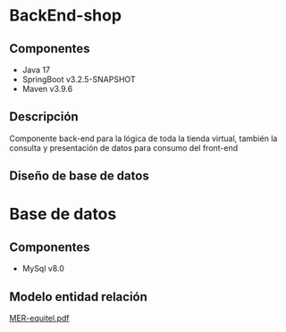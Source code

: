 # BackEnd-shop
## Componentes
* Java 17
* SpringBoot v3.2.5-SNAPSHOT
* Maven v3.9.6
## Descripción
Componente back-end para la lógica de toda la tienda virtual, también la consulta y presentación de datos para consumo del front-end
## Diseño de base de datos

# Base de datos
## Componentes
* MySql v8.0
## Modelo entidad relación
[MER-equitel.pdf](https://github.com/nicosalaz/BackEnd-shop/files/14843587/MER-equitel.pdf)
